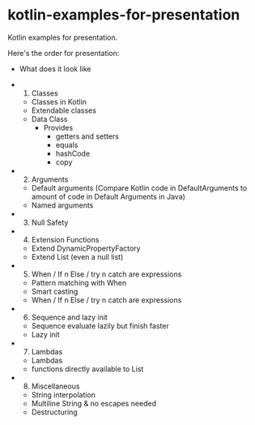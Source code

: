 # kotlin-examples-for-presentation

Kotlin examples for presentation.

Here's the order for presentation:

- What does it look like

- 1. Classes
	- Classes in Kotlin
	- Extendable classes
    - Data Class
        - Provides
            - getters and setters
            - equals
            - hashCode
            - copy

- 2. Arguments
	- Default arguments (Compare Kotlin code in DefaultArguments to amount of code in Default Arguments in Java)
	- Named arguments

- 3. Null Safety

- 4. Extension Functions
    - Extend DynamicPropertyFactory
    - Extend List (even a null list)

- 5. When / If n Else / try n catch are expressions
    - Pattern matching with When
    - Smart casting
    - When / If n Else / try n catch are expressions

- 6. Sequence and lazy init
    - Sequence evaluate lazily but finish faster
    - Lazy init

- 7. Lambdas
    - Lambdas
    - functions directly available to List

- 8. Miscellaneous
    - String interpolation
    - Multiline String & no escapes needed
    - Destructuring